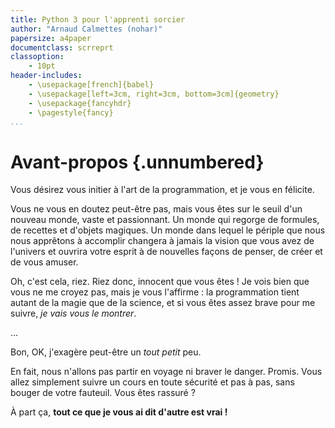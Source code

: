 ```yaml
---
title: Python 3 pour l'apprenti sorcier
author: "Arnaud Calmettes (nohar)"
papersize: a4paper
documentclass: scrreprt
classoption:
    - 10pt
header-includes:
    - \usepackage[french]{babel}
    - \usepackage[left=3cm, right=3cm, bottom=3cm]{geometry}
    - \usepackage{fancyhdr}
    - \pagestyle{fancy}
...
```


# Avant-propos {.unnumbered}

Vous désirez vous initier à l'art de la programmation, et je vous en félicite.

Vous ne vous en doutez peut-être pas, mais vous êtes sur le seuil d'un nouveau
monde, vaste et passionnant. Un monde qui regorge de formules, de recettes et
d'objets magiques. Un monde dans lequel le périple que nous nous apprêtons à
accomplir changera à jamais la vision que vous avez de l'univers et ouvrira
votre esprit à de nouvelles façons de penser, de créer et de vous amuser.

Oh, c'est cela, riez. Riez donc, innocent que vous êtes ! Je vois bien que vous
ne me croyez pas, mais je vous l'affirme : la programmation tient autant de la
magie que de la science, et si vous êtes assez brave pour me suivre, *je vais
vous le montrer*.

...

Bon, OK, j'exagère peut-être un *tout petit* peu.

En fait, nous n'allons pas partir en voyage ni braver le danger. Promis. Vous
allez simplement suivre un cours en toute sécurité et pas à pas, sans bouger de
votre fauteuil. Vous êtes rassuré ?

À part ça, **tout ce que je vous ai dit d'autre est vrai !**
